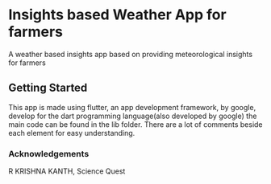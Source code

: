 # Insights based Weather App for farmers

A weather based insights app based on providing meteorological insights for farmers 

## Getting Started

This app is made using flutter, an app development framework, by google, develop for the dart programming language(also developed by google)
the main code can be found in the lib folder. There are a lot of comments beside each element for easy understanding.

### Acknowledgements
R KRISHNA KANTH, Science Quest
